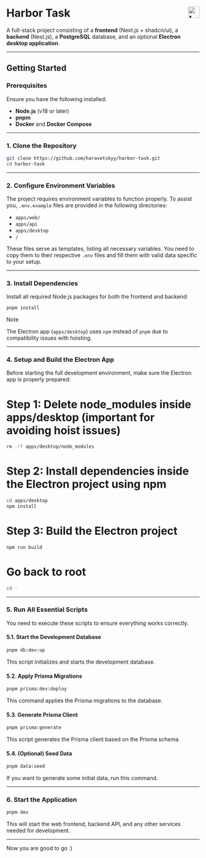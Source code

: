 # Harbor Task <img src="./apps/web/app/favicon.ico" alt="Logo" width="30" style="vertical-align: middle;" align="right">

A full-stack project consisting of a **frontend** (Next.js + shadcn/ui), a **backend** (Nest.js), a **PostgreSQL** database, and an optional **Electron desktop application**.

---

## **Getting Started**

### **Prerequisites**

Ensure you have the following installed:

- **Node.js** (v18 or later)
- **pnpm**
- **Docker** and **Docker Compose**

---

### **1. Clone the Repository**

```bash
git clone https://github.com/haravetskyy/harbor-task.git
cd harbor-task
```

---

### **2. Configure Environment Variables**

The project requires environment variables to function properly. To assist you, `.env.example` files are provided in the following directories:

- `apps/web/`
- `apps/api`
- `apps/desktop`
- `/`

These files serve as templates, listing all necessary variables. You need to copy them to their respective `.env` files and fill them with valid data specific to your setup.

---

### **3. Install Dependencies**

Install all required Node.js packages for both the frontend and backend:

```bash
pnpm install
```

> [!NOTE]
> The Electron app (`apps/desktop`) uses `npm` instead of `pnpm` due to compatibility issues with hoisting.

---

### **4. Setup and Build the Electron App**

Before starting the full development environment, make sure the Electron app is properly prepared:

# Step 1: Delete node_modules inside apps/desktop (important for avoiding hoist issues)

```bash
rm -rf apps/desktop/node_modules
```

# Step 2: Install dependencies inside the Electron project using npm

```bash
cd apps/desktop
npm install
```

# Step 3: Build the Electron project

```bash
npm run build
```

# Go back to root

```bash
cd -
```

---

### **5. Run All Essential Scripts**

You need to execute these scripts to ensure everything works correctly.

#### **5.1. Start the Development Database**

```bash
pnpm db:dev:up
```

This script initializes and starts the development database.

#### **5.2. Apply Prisma Migrations**

```bash
pnpm prisma:dev:deploy
```

This command applies the Prisma migrations to the database.

#### **5.3. Generate Prisma Client**

```bash
pnpm prisma:generate
```

This script generates the Prisma client based on the Prisma schema.

#### **5.4. (Optional) Seed Data**

```bash
pnpm data:seed
```

If you want to generate some initial data, run this command.

---

### **6. Start the Application**

```bash
pnpm dev
```

This will start the web frontend, backend API, and any other services needed for development.

---

Now you are good to go :)
